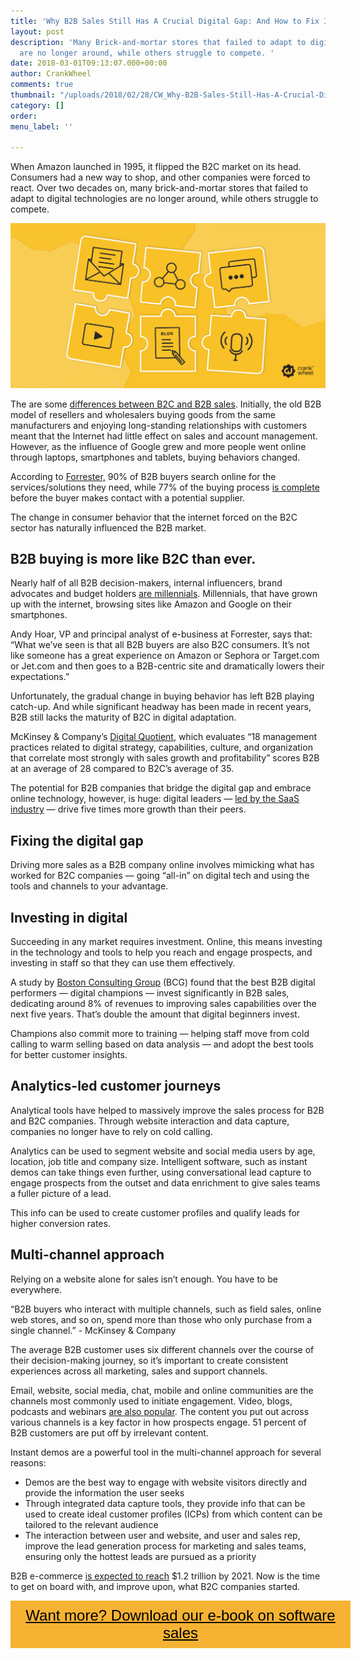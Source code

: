 ```yaml
---
title: 'Why B2B Sales Still Has A Crucial Digital Gap: And How to Fix It'
layout: post
description: 'Many Brick-and-mortar stores that failed to adapt to digital technologies
  are no longer around, while others struggle to compete. '
date: 2018-03-01T09:13:07.000+00:00
author: CrankWheel
comments: true
thumbnail: "/uploads/2018/02/28/CW_Why-B2B-Sales-Still-Has-A-Crucial-Digital-Gap.jpg"
category: []
order: 
menu_label: ''

---
```

When Amazon launched in 1995, it flipped the B2C market on its head. Consumers had a new way to shop, and other companies were forced to react. Over two decades on, many brick-and-mortar stores that failed to adapt to digital technologies are no longer around, while others struggle to compete.

![b2b sales inside sales telesales](/uploads/2018/02/28/CW_Why-B2B-Sales-Still-Has-A-Crucial-Digital-Gap.jpg)

The are some [differences between B2C and B2B sales](https://crankwheel.com/b2b-sales-vs.b2c-sales-understanding-the-different-approaches/). Initially, the old B2B model of resellers and wholesalers buying goods from the same manufacturers and enjoying long-standing relationships with customers meant that the Internet had little effect on sales and account management. However, as the influence of Google grew and more people went online through laptops, smartphones and tablets, buying behaviors changed.

According to [Forrester,](https://www.forrester.com/b2b-marketing/) 90% of B2B buyers search online for the services/solutions they need, while 77% of the buying process [is complete](https://blog.hubspot.com/sales/social-selling-stats-that-will-inspire-you?__hstc=41157117.62c02574c8dd65268a2ac6dc0d7e361c.1447438498342.1447438498342.1447438498342.1&__hssc=41157117.2.1447438498343&__hsfp=3799227341#sm.00123222jqgpdap11ka1radv7t0yu) before the buyer makes contact with a potential supplier.

The change in consumer behavior that the internet forced on the B2C sector has naturally influenced the B2B market.

## B2B buying is more like B2C than ever.

Nearly half of all B2B decision-makers, internal influencers, brand advocates and budget holders [are millennials](https://www.thinkwithgoogle.com/consumer-insights/the-changing-face-b2b-marketing/). Millennials, that have grown up with the internet, browsing sites like Amazon and Google on their smartphones.

Andy Hoar, VP and principal analyst of e-business at Forrester, says that: “What we’ve seen is that all B2B buyers are also B2C consumers. It’s not like someone has a great experience on Amazon or Sephora or Target.com or Jet.com and then goes to a B2B-centric site and dramatically lowers their expectations.”

Unfortunately, the gradual change in buying behavior has left B2B playing catch-up. And while significant headway has been made in recent years, B2B still lacks the maturity of B2C in digital adaptation.

McKinsey & Company’s [Digital Quotient](https://www.mckinsey.com/business-functions/digital-mckinsey/our-insights/digital-blog/leading-b2b-companies-are-using-digital-to-power-sales-growth), which evaluates “18 management practices related to digital strategy, capabilities, culture, and organization that correlate most strongly with sales growth and profitability” scores B2B at an average of 28 compared to B2C’s average of 35.

The potential for B2B companies that bridge the digital gap and embrace online technology, however, is huge: digital leaders — [led by the SaaS industry](https://www.mckinsey.com/business-functions/marketing-and-sales/our-insights/how-b2b-digital-leaders-drive-five-times-more-revenue-growth-than-their-peers) — drive five times more growth than their peers.

## Fixing the digital gap

Driving more sales as a B2B company online involves mimicking what has worked for B2C companies — going “all-in” on digital tech and using the tools and channels to your advantage.

## Investing in digital

Succeeding in any market requires investment. Online, this means investing in the technology and tools to help you reach and engage prospects, and investing in staff so that they can use them effectively.

A study by [Boston Consulting Group](https://www.bcg.com/en-gb/publications/2017/channel-transformation-marketing-bringing-your-digital-b2b-sales-up-speed.aspx) (BCG) found that the best B2B digital performers — digital champions — invest significantly in B2B sales, dedicating around 8% of revenues to improving sales capabilities over the next five years. That’s double the amount that digital beginners invest.

Champions also commit more to training — helping staff move from cold calling to warm selling based on data analysis — and adopt the best tools for better customer insights.

## Analytics-led customer journeys

Analytical tools have helped to massively improve the sales process for B2B and B2C companies. Through website interaction and data capture, companies no longer have to rely on cold calling.

Analytics can be used to segment website and social media users by age, location, job title and company size. Intelligent software, such as instant demos can take things even further, using conversational lead capture to engage prospects from the outset and data enrichment to give sales teams a fuller picture of a lead.

This info can be used to create customer profiles and qualify leads for higher conversion rates.

## Multi-channel approach

Relying on a website alone for sales isn’t enough. You have to be everywhere.

“B2B buyers who interact with multiple channels, such as field sales, online web stores, and so on, spend more than those who only purchase from a single channel.” - McKinsey & Company

The average B2B customer uses six different channels over the course of their decision-making journey, so it’s important to create consistent experiences across all marketing, sales and support channels.

Email, website, social media, chat, mobile and online communities are the channels most commonly used to initiate engagement. Video, blogs, podcasts and webinars [are also popular](https://www.marketo.com/analyst-and-other-reports/the-state-of-engagement/). The content you put out across various channels is a key factor in how prospects engage. 51 percent of B2B customers are put off by irrelevant content.

Instant demos are a powerful tool in the multi-channel approach for several reasons:

* Demos are the best way to engage with website visitors directly and provide the information the user seeks
* Through integrated data capture tools, they provide info that can be used to create ideal customer profiles (ICPs) from which content can be tailored to the relevant audience
* The interaction between user and website, and user and sales rep, improve the lead generation process for marketing and sales teams, ensuring only the hottest leads are pursued as a priority

B2B e-commerce [is expected to reach](https://www.forrester.com/report/US+B2B+eCommerce+Will+Hit+12+Trillion+By+2021/-/E-RES136173) $1.2 trillion by 2021. Now is the time to get on board with, and improve upon, what B2C companies started.

<style> .btn-signup { padding-top: 11px !important; border-radius: 0px !important; background-color: #f6b333; text-align: center; padding: 10px 20px !important; border: 0px !important; width: 100%; margin-bottom: 20px; } .btn-signup a { color: black !important; font-family: 'Titillium Web', sans-serif; font-size: 24px !important; font-weight: normal !important; } </style>

<div class="btn-signup"><a style="cursor: pointer;" href="/sign-up-to-download">Want more? Download our e-book on software sales</a></div>